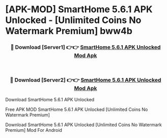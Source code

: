 # [APK-MOD] SmartHome 5.6.1 APK Unlocked - [Unlimited Coins No Watermark Premium] bww4b



<div align="center">
<h3>🔴 Download [Server1] 👉👉 <a href="https://momento.my/?title=SmartHome_5.6.1_APK_Unlocked">SmartHome 5.6.1 APK Unlocked Mod Apk</a></h3><br>

<h3>🔴 Download [Server2] 👉👉 <a href="https://momento.my/?title=SmartHome_5.6.1_APK_Unlocked">SmartHome 5.6.1 APK Unlocked Mod Apk</a></h3>
</div>



Download SmartHome 5.6.1 APK Unlocked 

Free APK MOD SmartHome 5.6.1 APK Unlocked [Unlimited Coins No Watermark Premium]

Download SmartHome 5.6.1 APK Unlocked [Unlimited Coins No Watermark Premium] Mod For Android
